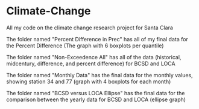 # Climate-Change
All my code on the climate change research project for Santa Clara 

The folder named "Percent Difference in Prec" has all of my final data for the Percent Difference (The graph with 6 boxplots per quantile)

The folder named "Non-Exceedence All" has all of the data (historical, midcentury, difference, and percent difference) for BCSD and LOCA

The folder named "Monthly Data" has the final data for the monthly values, showing station 34 and 77 (graph with 4 boxplots for each month)

The folder named "BCSD versus LOCA Ellipse" has the final data for the comparison between the yearly data for BCSD and LOCA (ellipse graph)
